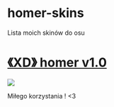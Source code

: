 # homer-skins
Lista moich skinów do osu

# [《XD》 homer v1.0](https://drive.google.com/file/d/1i74iwPYFOnJTmgK-CAM9me69jLfT_dz6/view?usp=sharing) 
![](https://i.imgur.com/pHDRCJc.jpg)

Miłego korzystania ! <3

